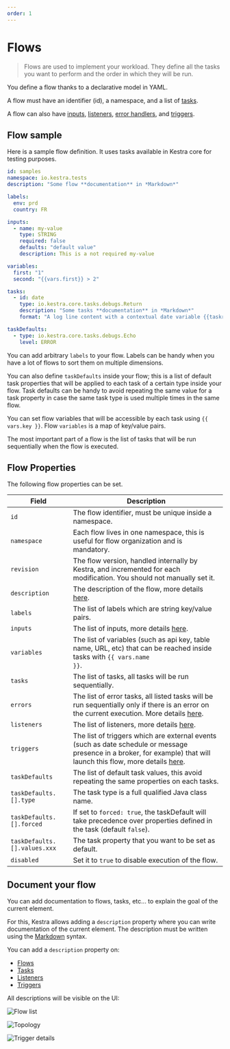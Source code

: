 ```yaml
---
order: 1
---
```


# Flows
> Flows are used to implement your workload. They define all the tasks you want to perform and the order in which they will be run.

You define a flow thanks to a declarative model in YAML.

A flow must have an identifier (id), a namespace, and a list of [tasks](../tasks/).

A flow can also have [inputs](../inputs/), [listeners](../listeners/), [error handlers](../errors-handling/), and [triggers](../triggers/).

## Flow sample

Here is a sample flow definition. It uses tasks available in Kestra core for testing purposes.

```yaml
id: samples
namespace: io.kestra.tests
description: "Some flow **documentation** in *Markdown*"

labels:
  env: prd
  country: FR

inputs:
  - name: my-value
    type: STRING
    required: false
    defaults: "default value"
    description: This is a not required my-value

variables:
  first: "1"
  second: "{{vars.first}} > 2"

tasks:
  - id: date
    type: io.kestra.core.tasks.debugs.Return
    description: "Some tasks **documentation** in *Markdown*"
    format: "A log line content with a contextual date variable {{taskrun.startDate}}"

taskDefaults:
  - type: io.kestra.core.tasks.debugs.Echo
    level: ERROR
```

You can add arbitrary `labels` to your flow. Labels can be handy when you have a lot of flows to sort them on multiple dimensions.

You can also define `taskDefaults` inside your flow; this is a list of default task properties that will be applied to each task of a certain type inside your flow. Task defaults can be handy to avoid repeating the same value for a task property in case the same task type is used multiple times in the same flow.

You can set flow variables that will be accessible by each task using <code v-pre>{{ vars.key }}</code>. Flow `variables` is a map of key/value pairs.

The most important part of a flow is the list of tasks that will be run sequentially when the flow is executed.

## Flow Properties

The following flow properties can be set.

| Field | Description |
| ---------- | ----------- |
|`id`|The flow identifier, must be unique inside a namespace.|
|`namespace`|Each flow lives in one namespace, this is useful for flow organization and is mandatory.|
|`revision`|The flow version, handled internally by Kestra, and incremented for each modification. You should not manually set it.|
|`description`|The description of the flow, more details [here](#document-your-flow).|
|`labels`|The list of labels which are string key/value pairs.|
|`inputs`|The list of inputs, more details [here](../inputs/).|
|`variables`|The list of variables (such as api key, table name, URL, etc) that can be reached inside tasks with <code v-pre>{{ vars.name }}</code>.|
|`tasks`|The list of tasks, all tasks will be run sequentially.|
|`errors`|The list of error tasks, all listed tasks will be run sequentially only if there is an error on the current execution. More details [here](../errors-handling/).|
|`listeners`|The list of listeners, more details [here](../listeners/).|
|`triggers`|The list of triggers which are external events (such as date schedule or message presence in a broker, for example) that will launch this flow, more details [here](../triggers/).|
|`taskDefaults`|The list of default task values, this avoid repeating the same properties on each tasks.|
|`taskDefaults.[].type`|The task type is a full qualified Java class name.|
|`taskDefaults.[].forced`|If set to `forced: true`, the taskDefault will take precedence over properties defined in the task (default `false`).|
|`taskDefaults.[].values.xxx`|The task property that you want to be set as default.|
|`disabled`|Set it to `true` to disable execution of the flow.|

## Document your flow

You can add documentation to flows, tasks, etc... to explain the goal of the current element.

For this, Kestra allows adding a `description` property where you can write documentation of the current element.
The description must be written using the [Markdown](https://en.wikipedia.org/wiki/Markdown) syntax.

You can add a `description` property on: 
- [Flows](../flow)
- [Tasks](../flow)
- [Listeners](../listeners)
- [Triggers](../triggers)

All descriptions will be visible on the UI: 

![Flow list](./docs-ui-1.png)

![Topology](./docs-ui-2.png)

![Trigger details](./docs-ui-3.png)
